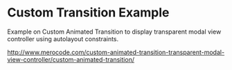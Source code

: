 # Custom Transition Example
Example on Custom Animated Transition to display transparent modal view controller using autolayout constraints.

http://www.merocode.com/custom-animated-transition-transparent-modal-view-controller/custom-animated-transition/
